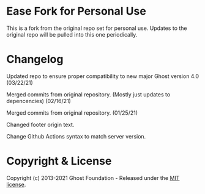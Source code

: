 # Ease Fork for Personal Use

This is a fork from the original repo set for personal use. Updates to the original repo will be pulled into this one periodically.

# Changelog

Updated repo to ensure proper compatibility to new major Ghost version 4.0 (03/22/21)

Merged commits from original repository. (Mostly just updates to depencencies) (02/16/21)

Merged commits from original repository. (01/25/21)

Changed footer origin text.

Change Github Actions syntax to match server version.

# Copyright & License

Copyright (c) 2013-2021 Ghost Foundation - Released under the [MIT license](LICENSE).
